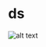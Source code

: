 # ds

![alt text](https://github.com/bw-spotify-oct/ds/blob/master/img/feat.png "Logo Title Text 1")
